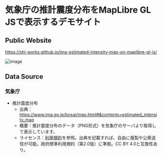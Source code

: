 # 気象庁の推計震度分布をMapLibre GL JSで表示するデモサイト
## Public Website
https://shi-works.github.io/jma-estimated-intensity-map-on-maplibre-gl-js/

![image](https://github.com/shi-works/jma-estimated-intensity-map-on-maplibre-gl-js/assets/71203808/a9d6a106-8dea-418c-8167-7886b73db623)

## Data Source
### 気象庁
- 推計震度分布
    - 出典：https://www.jma.go.jp/bosai/map.html#&contents=estimated_intensity_map
    - 概要：推計震度分布のデータ（PNG形式）を気象庁のサーバより取得して表示しています。
    - ライセンス：[利用規約](https://www.jma.go.jp/jma/kishou/info/coment.html)を参照。出典を記載すれば、自由に複製や公衆送信が可能。政府標準利用規約（第2.0版）に準拠。CC BY 4.0と互換性あり。
